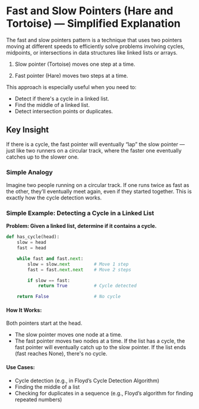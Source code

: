 # Fast and Slow Pointers (Hare and Tortoise) — Simplified Explanation
The fast and slow pointers pattern is a technique that uses two pointers moving at different speeds to efficiently solve problems involving cycles, midpoints, or intersections in data structures like linked lists or arrays.

1. Slow pointer (Tortoise) moves one step at a time.

2. Fast pointer (Hare) moves two steps at a time.

This approach is especially useful when you need to:

- Detect if there's a cycle in a linked list.
- Find the middle of a linked list.
- Detect intersection points or duplicates.

## Key Insight
If there is a cycle, the fast pointer will eventually “lap” the slow pointer — just like two runners on a circular track, where the faster one eventually catches up to the slower one.

### Simple Analogy
Imagine two people running on a circular track. If one runs twice as fast as the other, they’ll eventually meet again, even if they started together. This is exactly how the cycle detection works.

### Simple Example: Detecting a Cycle in a Linked List

**Problem: Given a linked list, determine if it contains a cycle.**

```python
def has_cycle(head):
    slow = head
    fast = head

    while fast and fast.next:
        slow = slow.next         # Move 1 step
        fast = fast.next.next    # Move 2 steps

        if slow == fast:
            return True          # Cycle detected

    return False                 # No cycle
```
#### How It Works:
Both pointers start at the head.

- The slow pointer moves one node at a time.
- The fast pointer moves two nodes at a time.
If the list has a cycle, the fast pointer will eventually catch up to the slow pointer.
If the list ends (fast reaches None), there's no cycle.

#### Use Cases:
- Cycle detection (e.g., in Floyd’s Cycle Detection Algorithm)
- Finding the middle of a list
- Checking for duplicates in a sequence (e.g., Floyd’s algorithm for finding repeated numbers)
